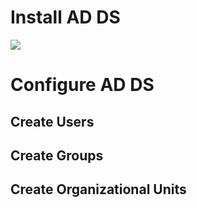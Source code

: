 # Install AD DS

![](https://github.com/JonmarCorpuz/SecondBrain/blob/main/Assets/Whitespace.png)

# Configure AD DS

## Create Users

## Create Groups

## Create Organizational Units
